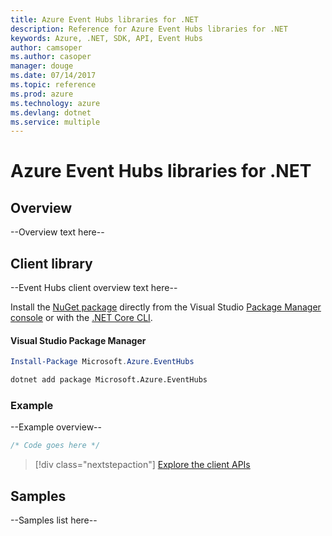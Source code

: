 ```yaml
---
title: Azure Event Hubs libraries for .NET
description: Reference for Azure Event Hubs libraries for .NET
keywords: Azure, .NET, SDK, API, Event Hubs
author: camsoper
ms.author: casoper
manager: douge
ms.date: 07/14/2017
ms.topic: reference
ms.prod: azure
ms.technology: azure
ms.devlang: dotnet
ms.service: multiple
---
```


# Azure Event Hubs libraries for .NET

## Overview

--Overview text here--

## Client library

--Event Hubs client overview text here--

Install the [NuGet package](https://www.nuget.org/packages/Microsoft.Azure.EventHubs) directly from the Visual Studio [Package Manager console][PackageManager] or with the [.NET Core CLI][DotNetCLI].

#### Visual Studio Package Manager

```powershell
Install-Package Microsoft.Azure.EventHubs
```

```bash
dotnet add package Microsoft.Azure.EventHubs
```

### Example

--Example overview--

```csharp
/* Code goes here */
```

> [!div class="nextstepaction"]
> [Explore the client APIs](/dotnet/api/overview/azure/eventhub/client)



## Samples

--Samples list here--

[PackageManager]: https://docs.microsoft.com/nuget/tools/package-manager-console
[DotNetCLI]: https://docs.microsoft.com/en-us/dotnet/core/tools/dotnet-add-package
